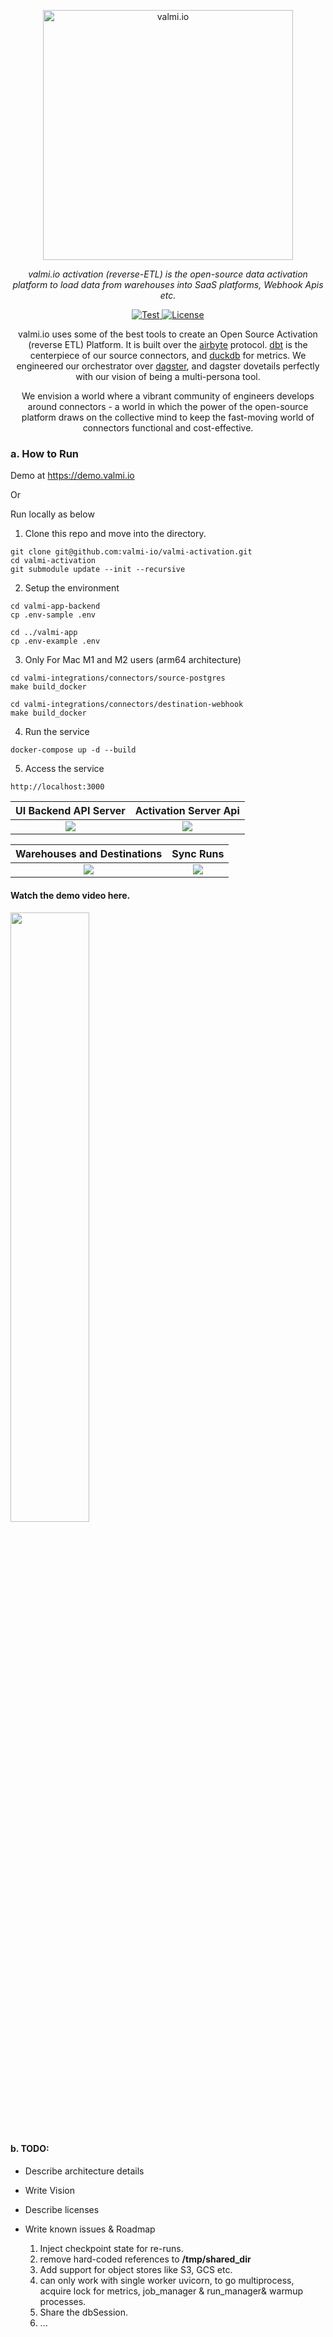 <p align="center">
  <a href="https://valmi.io"><img width="400" src="https://www.valmi.io/img/logo.svg" alt="valmi.io"></a>
</p>
<p align="center">
    <em>valmi.io activation (reverse-ETL) is the open-source data activation platform to load data from warehouses into SaaS platforms, Webhook Apis etc.</em>
</p>
<p align="center">
<a href="https://github.com/valmi-io/valmi-activation/stargazers/" target="_blank">
    <img src="https://img.shields.io/github/stars/valmi-io/valmi-activation?style=social&label=Star&maxAge=10000" alt="Test">
</a>
  
<a href="https://github.com/valmi-io/valmi-activation/blob/main/LICENSE.md" target="_blank">
    <img src="https://img.shields.io/static/v1?label=license&message=MIT&color=white" alt="License">
</a> 
</p>

<p align="center">valmi.io uses some of the best tools to create an Open Source Activation (reverse ETL) Platform. It is built over the <a href="https://airbyte.com/">airbyte</a> protocol. <a href="https://www.getdbt.com/">dbt</a> is the centerpiece of our source connectors, and <a href="https://duckdb.org/">duckdb</a> for metrics. We engineered our orchestrator over <a href="https://dagster.io/">dagster</a>, and dagster dovetails perfectly with our vision of being a multi-persona tool.  </p>
  
 <p align="center">We envision a world where a vibrant community of engineers develops around connectors - a world in which the power of the open-source platform draws on the collective mind to keep the fast-moving world of connectors functional and cost-effective.</p>


### a. How to Run 

Demo at https://demo.valmi.io

Or

Run locally as below

1. Clone this repo and move into the directory.
```
git clone git@github.com:valmi-io/valmi-activation.git
cd valmi-activation
git submodule update --init --recursive

```

2. Setup the environment
```
cd valmi-app-backend
cp .env-sample .env

cd ../valmi-app
cp .env-example .env
```
3. Only For Mac M1 and M2 users (arm64 architecture)
```
cd valmi-integrations/connectors/source-postgres
make build_docker

cd valmi-integrations/connectors/destination-webhook
make build_docker
```

4. Run the service
```
docker-compose up -d --build
```

5. Access the service

```
http://localhost:3000
```

UI Backend API Server       |  Activation Server Api
:-------------------------:|:-------------------------:
![](https://www.valmi.io/img/api-4000.png)  |  ![](https://www.valmi.io/img/api-8000.png)

  Warehouses and Destinations   |  Sync Runs
:-------------------------:|:-------------------------:
![](https://www.valmi.io/img/connections.png)  |  ![](https://www.valmi.io/img/sync_runs.png)

#### Watch the demo video here. 
[<img  src="https://i.ytimg.com/vi/UEC3-C4_7nk/maxresdefault.jpg" width="50%"/>](https://www.youtube.com/watch?v=UEC3-C4_7nk "Watch the demo video") 

#### b. TODO:
- Describe architecture details

- Write Vision

- Describe licenses

- Write known issues & Roadmap
  1. Inject checkpoint state for re-runs.
  2. remove hard-coded references to **/tmp/shared_dir** 
  3. Add support for object stores like S3, GCS etc.
  4. can only work with single worker uvicorn, to go multiprocess, acquire lock for metrics, job_manager & run_manager& warmup processes.
  5. Share the dbSession.
  6. ...
